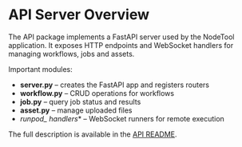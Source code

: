 # API Server Overview

The API package implements a FastAPI server used by the NodeTool application. It exposes HTTP endpoints and WebSocket handlers for managing workflows, jobs and assets.

Important modules:

- **server.py** – creates the FastAPI app and registers routers
- **workflow.py** – CRUD operations for workflows
- **job.py** – query job status and results
- **asset.py** – manage uploaded files
- **runpod_* handlers** – WebSocket runners for remote execution

The full description is available in the [API README](../src/nodetool/api/README.md).
